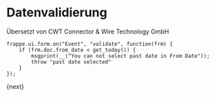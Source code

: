 # Datenvalidierung

<span class="text-muted contributed-by">Übersetzt von CWT Connector & Wire Technology GmbH</span> 

	frappe.ui.form.on("Event", "validate", function(frm) {
        if (frm.doc.from_date < get_today()) {
            msgprint(__("You can not select past date in From Date"));
            throw "past date selected"
        }
	});

{next}
